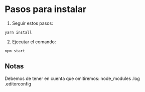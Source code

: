 # Pasos para instalar
1. Seguir estos pasos:

```
yarn install
```

2. Ejecutar el comando:
```
npm start
```


## Notas
Debemos de tener en cuenta que omitiremos:
node_modules
.log
.editorconfig

